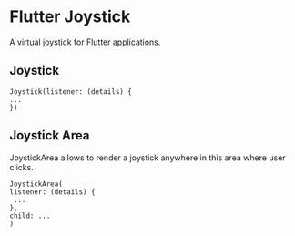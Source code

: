 # Flutter Joystick

A virtual joystick for Flutter applications.

## Joystick

   ```
   Joystick(listener: (details) {
...
})
   ```

## Joystick Area 

JoystickArea allows to render a joystick anywhere in this area where user clicks.

   ```
   JoystickArea(
  listener: (details) {
    ...
  },
  child: ...
)
   ```
